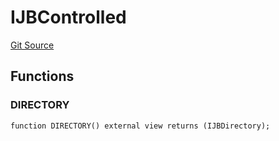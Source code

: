 # IJBControlled
[Git Source](https://github.com/Bananapus/nana-core/blob/1fb5688d98a7c6e49f86f6a7e868a61ef4c2409a/src/interfaces/IJBControlled.sol)


## Functions
### DIRECTORY


```solidity
function DIRECTORY() external view returns (IJBDirectory);
```

